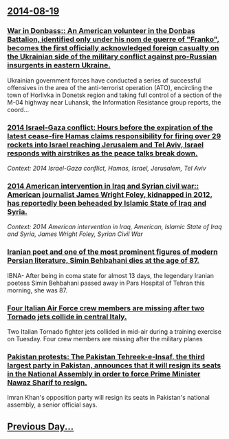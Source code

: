 ## [2014-08-19](/news/2014/08/19/index.md)

### [War in Donbass:: An American volunteer in the Donbas Battalion, identified only under his nom de guerre of "Franko", becomes the first officially acknowledged foreign casualty on the Ukrainian side of the military conflict against pro-Russian insurgents in eastern Ukraine. ](/news/2014/08/19/war-in-donbass-an-american-volunteer-in-the-donbas-battalion-identified-only-under-his-nom-de-guerre-of-franko-becomes-the-first-offic.md)
Ukrainian government forces have conducted a series of successful offensives in the area of the anti-terrorist operation (ATO), encircling the town of Horlivka in Donetsk region and taking full control of a section of the M-04 highway near Luhansk, the Information Resistance group reports, the coord...

### [2014 Israel-Gaza conflict: Hours before the expiration of the latest cease-fire Hamas claims responsibility for firing over 29 rockets into Israel reaching Jerusalem and Tel Aviv, Israel responds with airstrikes as the peace talks break down. ](/news/2014/08/19/2014-israel-gaza-conflict-hours-before-the-expiration-of-the-latest-cease-fire-hamas-claims-responsibility-for-firing-over-29-rockets-into.md)
_Context: 2014 Israel-Gaza conflict, Hamas, Israel, Jerusalem, Tel Aviv_

### [2014 American intervention in Iraq and Syrian civil war:: American journalist James Wright Foley, kidnapped in 2012, has reportedly been beheaded by Islamic State of Iraq and Syria. ](/news/2014/08/19/2014-american-intervention-in-iraq-and-syrian-civil-war-american-journalist-james-wright-foley-kidnapped-in-2012-has-reportedly-been-beh.md)
_Context: 2014 American intervention in Iraq, American, Islamic State of Iraq and Syria, James Wright Foley, Syrian Civil War_

### [Iranian poet and one of the most prominent figures of modern Persian literature, Simin Behbahani dies at the age of 87. ](/news/2014/08/19/iranian-poet-and-one-of-the-most-prominent-figures-of-modern-persian-literature-simin-behbahani-dies-at-the-age-of-87.md)
IBNA- After being in coma state for almost 13 days, the legendary Iranian poetess Simin Behbahani passed away in Pars Hospital of Tehran this morning, she was 87.

### [Four Italian Air Force crew members are missing after two Tornado jets collide in central Italy. ](/news/2014/08/19/four-italian-air-force-crew-members-are-missing-after-two-tornado-jets-collide-in-central-italy.md)
Two Italian Tornado fighter jets collided in mid-air during a training exercise on Tuesday. Four crew members are missing after the military planes

### [Pakistan protests: The Pakistan Tehreek-e-Insaf, the third largest party in Pakistan, announces that it will resign its seats in the National Assembly in order to force Prime Minister Nawaz Sharif to resign. ](/news/2014/08/19/pakistan-protests-the-pakistan-tehreek-e-insaf-the-third-largest-party-in-pakistan-announces-that-it-will-resign-its-seats-in-the-nationa.md)
Imran Khan&#039;s opposition party will resign its seats in Pakistan&#039;s national assembly, a senior official says.

## [Previous Day...](/news/2014/08/18/index.md)

